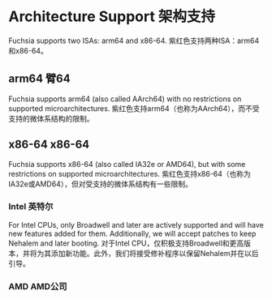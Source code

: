  
# Architecture Support  架构支持 

Fuchsia supports two ISAs: arm64 and x86-64.  紫红色支持两种ISA：arm64和x86-64。

 
## arm64  臂64 

Fuchsia supports arm64 (also called AArch64) with no restrictions on supported microarchitectures. 紫红色支持arm64（也称为AArch64），而不受支持的微体系结构的限制。

 
## x86-64  x86-64 

Fuchsia supports x86-64 (also called IA32e or AMD64), but with some restrictions on supported microarchitectures. 紫红色支持x86-64（也称为IA32e或AMD64），但对受支持的微体系结构有一些限制。

 
### Intel  英特尔 

For Intel CPUs, only Broadwell and later are actively supported and will have new features added for them.  Additionally, we will accept patches to keep Nehalem and later booting.  对于Intel CPU，仅积极支持Broadwell和更高版本，并将为其添加新功能。此外，我们将接受修补程序以保留Nehalem并在以后引导。

 
### AMD  AMD公司 

